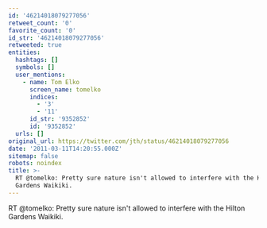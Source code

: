 ```yaml
---
id: '46214018079277056'
retweet_count: '0'
favorite_count: '0'
id_str: '46214018079277056'
retweeted: true
entities:
  hashtags: []
  symbols: []
  user_mentions:
    - name: Tom Elko
      screen_name: tomelko
      indices:
        - '3'
        - '11'
      id_str: '9352852'
      id: '9352852'
  urls: []
original_url: https://twitter.com/jth/status/46214018079277056
date: '2011-03-11T14:20:55.000Z'
sitemap: false
robots: noindex
title: >-
  RT @tomelko: Pretty sure nature isn't allowed to interfere with the Hilton
  Gardens Waikiki.
---
```


RT @tomelko: Pretty sure nature isn't allowed to interfere with the Hilton Gardens Waikiki.